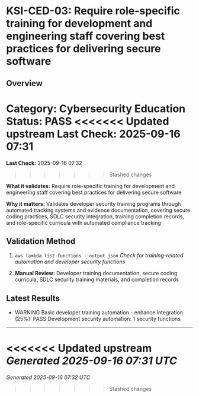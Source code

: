 # KSI-CED-03: Require role-specific training for development and engineering staff covering best practices for delivering secure software

## Overview

**Category:** Cybersecurity Education
**Status:** PASS
<<<<<<< Updated upstream
**Last Check:** 2025-09-16 07:31
=======
**Last Check:** 2025-09-16 07:32
>>>>>>> Stashed changes

**What it validates:** Require role-specific training for development and engineering staff covering best practices for delivering secure software

**Why it matters:** Validates developer security training programs through automated tracking systems and evidence documentation, covering secure coding practices, SDLC security integration, training completion records, and role-specific curricula with automated compliance tracking

## Validation Method

1. `aws lambda list-functions --output json`
   *Check for training-related automation and developer security functions*

2. **Manual Review:** Developer training documentation, secure coding curricula, SDLC security training materials, and completion records

## Latest Results

- WARNING Basic developer training automation - enhance integration (25%): PASS Development security automation: 1 security functions

---
<<<<<<< Updated upstream
*Generated 2025-09-16 07:31 UTC*
=======
*Generated 2025-09-16 07:32 UTC*
>>>>>>> Stashed changes
